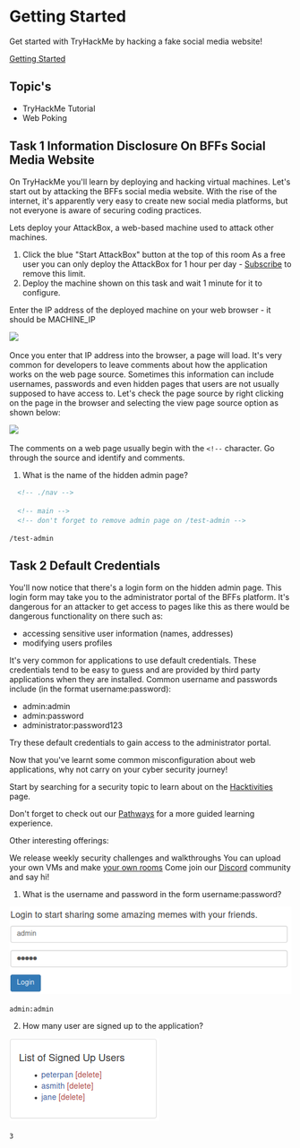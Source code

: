 # Getting Started

Get started with TryHackMe by hacking a fake social media website!

[Getting Started](https://tryhackme.com/room/gettingstarted)

## Topic's

* TryHackMe Tutorial
* Web Poking

## Task 1 Information Disclosure On BFFs Social Media Website

On TryHackMe you'll learn by deploying and hacking virtual machines. Let's start out by attacking the BFFs social media website. With the rise of the internet, it's apparently very easy to create new social media platforms, but not everyone is aware of securing coding practices.

Lets deploy your AttackBox, a web-based machine used to attack other machines.

1. Click the blue "Start AttackBox" button at the top of this room As a free user you can only deploy the AttackBox for 1 hour per day - [Subscribe](https://tryhackme.com/profile#subscribe) to remove this limit.
2. Deploy the machine shown on this task and wait 1 minute for it to configure.

Enter the IP address of the deployed machine on your web browser - it should be MACHINE_IP

![](https://i.imgur.com/ebs9q3J.png)

Once you enter that IP address into the browser, a page will load. It's very common for developers to leave comments about how the application works on the web page source. Sometimes this information can include usernames, passwords and even hidden pages that users are not usually supposed to have access to. Let's check the page source by right clicking on the page in the browser and selecting the view page source option as shown below:

![](https://assets.tryhackme.com/img/view-source.png)

The comments on a web page usually begin with the `<!--` character. Go through the source and identify and comments.

1. What is the name of the hidden admin page?

[](view-source:http://10.10.114.199/)

```html
  <!-- ./nav -->

  <!-- main -->
  <!-- don't forget to remove admin page on /test-admin -->
```

`/test-admin`

## Task 2 Default Credentials

You'll now notice that there's a login form on the hidden admin page. This login form may take you to the administrator portal of the BFFs platform. It's dangerous for an attacker to get access to pages like this as there would be dangerous functionality on there such as:

* accessing sensitive user information (names, addresses)
* modifying users profiles

It's very common for applications to use default credentials. These credentials tend to be easy to guess and are provided by third party applications when they are installed. Common username and passwords include (in the format username:password):

* admin:admin
* admin:password
* administrator:password123

Try these default credentials to gain access to the administrator portal.

Now that you've learnt some common misconfiguration about web applications, why not carry on your cyber security journey!

Start by searching for a security topic to learn about on the [Hacktivities](https://tryhackme.com/hacktivities) page.

Don't forget to check out our [Pathways](https://tryhackme.com/paths) for a more guided learning experience.

Other interesting offerings:

 We release weekly security challenges and walkthroughs
 You can upload your own VMs and make [your own rooms](https://tryhackme.com/develop-rooms)
 Come join our [Discord](https://discord.gg/tryhackme) community and say hi!
 
1. What is the username and password in the form username:password?

![](./2020-11-05_23-01.png)

`admin:admin`

2. How many user are signed up to the application?

![](./2020-11-05_23-00.png)

`3`
